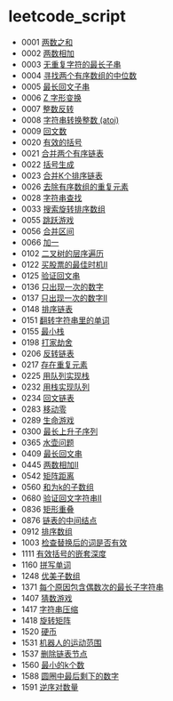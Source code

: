 # leetcode_script

- 0001 [两数之和](./code/0001)
- 0002 [两数相加](./code/0002)
- 0003 [无重复字符的最长子串](./code/0003)
- 0004 [寻找两个有序数组的中位数](./code/0004)
- 0005 [最长回文子串](./code/0005)
- 0006 [Z 字形变换](./code/0006)
- 0007 [整数反转](./code/0007)
- 0008 [字符串转换整数 (atoi)](./code/0008)
- 0009 [回文数](./code/0009)
- 0020 [有效的括号](./code/0020)
- 0021 [合并两个有序链表](./code/0021)
- 0022 [括号生成](./code/0022)
- 0023 [合并K个排序链表](./code/0023)
- 0026 [去除有序数组的重复元素](./code/0026)
- 0028 [字符串查找](./code/0028)
- 0033 [搜索旋转排序数组](./code/0033)
- 0055 [跳跃游戏](./code/0055)
- 0056 [合并区间](./code/0056)
- 0066 [加一](./code/0066)
- 0102 [二叉树的层序遍历](./code/0102)
- 0122 [买股票的最佳时机II](./code/00122)
- 0125 [验证回文串](./code/00125)
- 0136 [只出现一次的数字](./code/00136)
- 0137 [只出现一次的数字II](./code/00137)
- 0148 [排序链表](./code/0148)
- 0151 [翻转字符串里的单词](./code/0151)
- 0155 [最小栈](./code/0155)
- 0198 [打家劫舍](./code/0198)
- 0206 [反转链表](./code/0206)
- 0217 [存在重复元素](./code/0217)
- 0225 [用队列实现栈](./code/0225)
- 0232 [用栈实现队列](./code/0232)
- 0234 [回文链表](./code/0234)
- 0283 [移动零](./code/0283)
- 0289 [生命游戏](./code/0289)
- 0300 [最长上升子序列](./code/0300)
- 0365 [水壶问题](./code/0365)
- 0409 [最长回文串](./code/0409)
- 0445 [两数相加II](./code/0445)
- 0542 [矩阵距离](./code/0542)
- 0560 [和为k的子数组](./code/0560)
- 0680 [验证回文字符串II](./code/0680)
- 0836 [矩形重叠](./code/0836)
- 0876 [链表的中间结点](./code/0876)
- 0912 [排序数组](./code/0912)
- 1003 [检查替换后的词是否有效](./code/1003)
- 1111 [有效括号的嵌套深度](./code/1111)
- 1160 [拼写单词](./code/1160)
- 1248 [优美子数组](./code/1248)
- 1371 [每个原因包含偶数次的最长子字符串](./code/1371)
- 1407 [猜数游戏](./code/1378)
- 1417 [字符串压缩](./code/1471)
- 1418 [旋转矩阵](./code/1418)
- 1520 [硬币](./code/1520)
- 1531 [机器人的运动范围](./code/1531)
- 1537 [删除链表节点](./code/1537)
- 1560 [最小的k个数](./code/1560)
- 1588 [圆圈中最后剩下的数字](./code/1588)
- 1591 [逆序对数量](./code/1591)